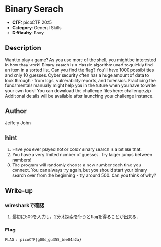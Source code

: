 # Binary Serach

- **CTF:** picoCTF 2025
- **Category:** General Skills
- **Difficulty:** Easy

## Description

Want to play a game? As you use more of the shell, you might be interested in how they work! Binary search is a classic algorithm used to quickly find an item in a sorted list. Can you find the flag? You'll have 1000 possibilities and only 10 guesses.
Cyber security often has a huge amount of data to look through - from logs, vulnerability reports, and forensics. Practicing the fundamentals manually might help you in the future when you have to write your own tools!
You can download the challenge files here:
challenge.zip
Additional details will be available after launching your challenge instance.

## Author
Jeffery John

## hint
1. Have you ever played hot or cold? Binary search is a bit like that.
2. You have a very limited number of guesses. Try larger jumps between numbers!
3. The program will randomly choose a new number each time you connect. You can always try again, but you should start your binary search over from the beginning - try around 500. Can you think of why?


## Write-up

### wiresharkで確認
1. 最初に500を入力し，2分木探索を行うとflagを得ることが出来る．

### Flag
`FLAG : picoCTF{g00d_gu355_bee04a2a}`
